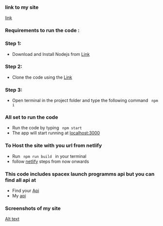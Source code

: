 ### link to my site
[link](https://fleo-app.netlify.app/)
### Requirements to run the code :

### Step 1:
- Download and Install Nodejs from [Link](https://nodejs.org/en/download/)

### Step 2:
- Clone the code using the
[Link](https://github.com/PratyakshMathur/fleo-app.git)

### Step 3:
- Open terminal in the project folder and type the following command <code> npm i</code>

### All set to run the code
- Run the code by typing <code> npm start </code>
- The app will start running at [localhost:3000](localhost:3000)

### To Host the site with you url from netlify
- Run <code> npm run build </code> in your terminal
- follow [netlify](https://docs.netlify.com/cli/get-started/) steps from now onwards 

### This code includes spacex launch programms api but you can find all api at 
- Find your [Api](https://github.com/r-spacex/SpaceX-API)
- My [api](https://api.spaceXdata.com/v3/launches?limit=100)

### Screenshots of my site
[Alt text](/reaadme0.png?raw=true "Optional Title")
